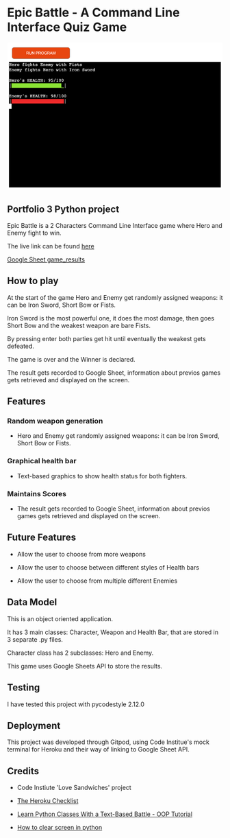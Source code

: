# Epic Battle - A Command Line Interface Quiz Game

![Epic Battle](images/game.jpg)

## Portfolio 3 Python project
Epic Battle is a 2 Characters Command Line Interface game where Hero and Enemy fight to win.

The live link can be found [here](https://epic-battle-2452b7f71b56.herokuapp.com/)

[Google Sheet game_results](https://docs.google.com/spreadsheets/d/1sdG2CdFVH0bLmYMzo-3HmMyNibCLyjya37lIib3h-SU/edit?usp=sharing)

## How to play

At the start of the game Hero and Enemy get randomly assigned weapons: it can be Iron Sword, Short Bow or Fists.

Iron Sword is the most powerful one, it does the most damage, then goes Short Bow and the weakest weapon are bare Fists.

By pressing enter both parties get hit until eventually the weakest gets defeated.

The game is over and the Winner is declared. 

The result gets recorded to Google Sheet, information about previos games gets retrieved and displayed on the screen.

## Features

### Random weapon generation
* Hero and Enemy get randomly assigned weapons: it can be Iron Sword, Short Bow or Fists.

### Graphical health bar
* Text-based graphics to show health status for both fighters.

### Maintains Scores
* The result gets recorded to Google Sheet, information about previos games gets retrieved and displayed on the screen.

## Future Features

* Allow the user to choose from more weapons

* Allow the user to choose between different styles of Health bars

* Allow the user to choose from multiple different Enemies

## Data Model

This is an object oriented application.

It has 3 main classes: Character, Weapon and Health Bar, that are stored in 3 separate .py files.

Character class has 2 subclasses: Hero and Enemy.

This game uses Google Sheets API to store the results.

## Testing

I have tested this project with pycodestyle 2.12.0

## Deployment

This project was developed through Gitpod, using Code Institue's mock terminal for Heroku and their way of linking to Google Sheet API.

## Credits

* Code Instiute 'Love Sandwiches' project

* [The Heroku Checklist](https://code-institute-students.github.io/heroku-update-checklist/)

* [Learn Python Classes With a Text-Based Battle - OOP Tutorial](https://www.youtube.com/watch?v=cM_ocyOrs_k)

* [How to clear screen in python](https://www.geeksforgeeks.org/clear-screen-python/)